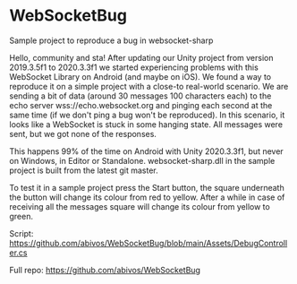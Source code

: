 # WebSocketBug
Sample project to reproduce a bug in websocket-sharp

Hello, community and sta! After updating our Unity project from version 2019.3.5f1 to 2020.3.3f1 we started experiencing problems with this WebSocket Library on Android (and maybe on iOS).
We found a way to reproduce it on a simple project with a close-to real-world scenario.
We are sending a bit of data (around 30 messages 100 characters each) to the echo server wss://echo.websocket.org and pinging each second at the same time (if we don't ping a bug won't be reproduced).
In this scenario, it looks like a WebSocket is stuck in some hanging state. All messages were sent, but we got none of the responses.

This happens 99% of the time on Android with Unity 2020.3.3f1, but never on Windows, in Editor or Standalone.
websocket-sharp.dll in the sample project is built from the latest git master.

To test it in a sample project press the Start button, the square underneath the button will change its colour from red to yellow.
After a while in case of receiving all the messages square will change its colour from yellow to green.

Script: https://github.com/abivos/WebSocketBug/blob/main/Assets/DebugController.cs

Full repo: https://github.com/abivos/WebSocketBug
